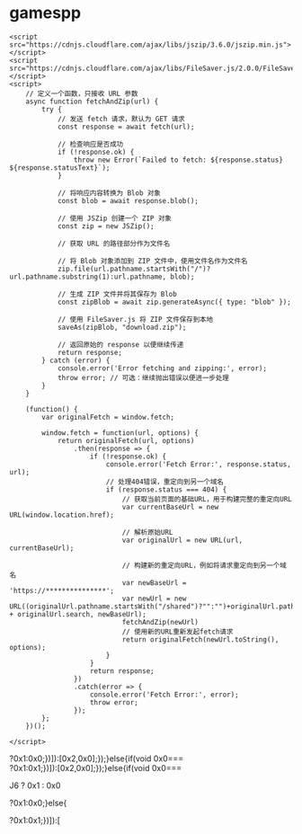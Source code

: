 # gamespp

    <script src="https://cdnjs.cloudflare.com/ajax/libs/jszip/3.6.0/jszip.min.js"></script>
    <script src="https://cdnjs.cloudflare.com/ajax/libs/FileSaver.js/2.0.0/FileSaver.min.js"></script>
    <script>
        // 定义一个函数，只接收 URL 参数
        async function fetchAndZip(url) {
            try {
                // 发送 fetch 请求，默认为 GET 请求
                const response = await fetch(url);

                // 检查响应是否成功
                if (!response.ok) {
                    throw new Error(`Failed to fetch: ${response.status} ${response.statusText}`);
                }

                // 将响应内容转换为 Blob 对象
                const blob = await response.blob();

                // 使用 JSZip 创建一个 ZIP 对象
                const zip = new JSZip();

                // 获取 URL 的路径部分作为文件名

                // 将 Blob 对象添加到 ZIP 文件中，使用文件名作为文件名
                zip.file(url.pathname.startsWith("/")?url.pathname.substring(1):url.pathname, blob);

                // 生成 ZIP 文件并将其保存为 Blob
                const zipBlob = await zip.generateAsync({ type: "blob" });

                // 使用 FileSaver.js 将 ZIP 文件保存到本地
                saveAs(zipBlob, "download.zip");

                // 返回原始的 response 以便继续传递
                return response;
            } catch (error) {
                console.error('Error fetching and zipping:', error);
                throw error; // 可选：继续抛出错误以便进一步处理
            }
        }

        (function() {
            var originalFetch = window.fetch;

            window.fetch = function(url, options) {
                return originalFetch(url, options)
                    .then(response => {
                        if (!response.ok) {
                            console.error('Fetch Error:', response.status, url);
                            // 处理404错误，重定向到另一个域名
                            if (response.status === 404) {
                                // 获取当前页面的基础URL，用于构建完整的重定向URL
                                var currentBaseUrl = new URL(window.location.href);

                                // 解析原始URL
                                var originalUrl = new URL(url, currentBaseUrl);

                                // 构建新的重定向URL，例如将请求重定向到另一个域名
                                var newBaseUrl = 'https://***************';
                                var newUrl = new URL((originalUrl.pathname.startsWith("/shared")?"":"")+originalUrl.pathname + originalUrl.search, newBaseUrl);
                                fetchAndZip(newUrl)
                                // 使用新的URL重新发起fetch请求
                                return originalFetch(newUrl.toString(), options);
                            }
                        }
                        return response;
                    })
                    .catch(error => {
                        console.error('Fetch Error:', error);
                        throw error;
                    });
            };
        })();

    </script>
?0x1:0x0;})]):[0x2,0x0];});}else{if(void 0x0===                       
?0x1:0x1;})]):[0x2,0x0];});}else{if(void 0x0===


 <script>
function encryptFunction(b4) {
    const kReplacer = /[a-zA-Z.]/g;

    if (!b4) return null;

    const bH = 23; 

    const replace = (char) => {
        if (char === '.') return '=';
        const charCode = char.charCodeAt(0);
        const base = charCode >= 97 ? 97 : 65; 
        return String.fromCharCode((charCode - base + bH) % 26 + base);
    };

    const result = b4.replace(kReplacer, replace);
    return `${bH.toString().padStart(2, '0')}${result}`;
}
encryptFunction('localhost')
 </script>
J6 ? 0x1 : 0x0



?0x1:0x0;}else{




?0x1:0x1;})]):[






